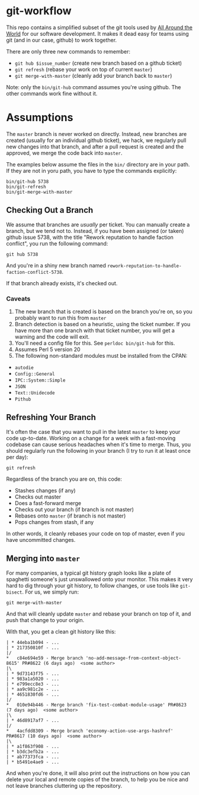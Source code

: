 # git-workflow

This repo contains a simplified subset of the git tools used by [All Around
the World](https://allaroundtheworld.fr/) for our software development. It
makes it dead easy for teams using git (and in our case, github) to work
together.

There are only three new commands to remember:

* `git hub $issue_number` (create new branch based on a github ticket)
* `git refresh` (rebase your work on top of current `master`)
* `git merge-with-master` (cleanly add your branch back to `master`)

Note: only the `bin/git-hub` command assumes you're using github. The other
commands work fine without it.

# Assumptions

The `master` branch is never worked on directly. Instead, new branches are
created (usually for an individual github ticket), we hack, we regularly pull
new changes into that branch, and after a pull request is created and the
approved, we merge the code back into `master`.

The examples below assume the files in the `bin/` directory are in your path.
If they are not in yoru path, you have to type the commands explicitly:

    bin/git-hub 5738
    bin/git-refresh
    bin/git-merge-with-master

## Checking Out a Branch

We assume that branches are _usually_ per ticket. You can manually create a
branch, but we tend not to. Instead, if you have been assigned (or taken)
github issue 5738, with the title "Rework reputation to handle faction
conflict", you run the following command:

    git hub 5738

And you're in a shiny new branch named `rework-reputation-to-handle-faction-conflict-5738`.

If that branch already exists, it's checked out.

### Caveats

1. The new branch that is created is based on the branch you're on, so you
   probably want to run this from `master`
2. Branch detection is based on a heuristic, using the ticket number. If you
   have more than one branch with that ticket number, you will get a warning
   and the code will exit.
3. You'll need a config file for this. See `perldoc bin/git-hub` for this.
4. Assumes Perl 5 version 20
5. The following non-standard modules must be installed from the CPAN:

* `autodie`
* `Config::General`
* `IPC::System::Simple`
* `JSON`
* `Text::Unidecode`
* `Pithub`

## Refreshing Your Branch

It's often the case that you want to pull in the latest `master` to keep your
code up-to-date. Working on a change for a week with a fast-moving codebase
can cause serious headaches when it's time to merge. Thus, you should regularly
run the following in your branch (I try to run it at least once per day):

    git refresh

Regardless of the branch you are on, this code:

* Stashes changes (if any)
* Checks out master
* Does a fast-forward merge
* Checks out your branch (if branch is not master)
* Rebases onto `master` (if branch is not master)
* Pops changes from stash, if any

In other words, it cleanly rebases your code on top of master, even if you
have uncommitted changes.

## Merging into `master`

For many companies, a typical git history graph looks like a plate of
spaghetti someone's just unswallowed onto your monitor. This makes it very
hard to dig through your git history, to follow changes, or use tools like
`git-bisect`. For us, we simply run:

    git merge-with-master

And that will cleanly update `master` and rebase your branch on top of it, and
push that change to your origin.

With that, you get a clean git history like this:

    | * 44eba1b094 - ...
    | * 217350810f - ...
    |/
    *   c84e694e59 - Merge branch 'no-add-message-from-context-object-8615' PR#8622 (6 days ago)  <some author>
    |\
    | * 9d73143f75 - ...
    | * 983a1a5020 - ...
    | * e799ecc8e3 - ...
    | * aa9c981c2e - ...
    | * 4651830fd6 - ...
    |/
    *   010e94b446 - Merge branch 'fix-test-combat-module-usage' PR#8623 (7 days ago)  <some author>
    |\
    | * 46d8917af7 - ...
    |/
    *   4acfdd8309 - Merge branch 'economy-action-use-args-hashref' PR#8617 (10 days ago)  <some author>
    |\
    | * a1f863f908 - ...
    | * b3dc3efb2a - ...
    | * ab77373fca - ...
    | * b5491e4ae9 - ...

And when you're done, it will also print out the instructions on how you can
delete your local and remote copies of the branch, to help you be nice and not
leave branches cluttering up the repository.
